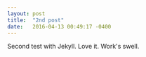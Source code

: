 ```yaml
---
layout: post
title:  "2nd post"
date:   2016-04-13 00:49:17 -0400
---
```


Second test with Jekyll. 
Love it.
Work's swell.
